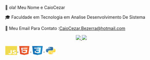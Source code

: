  👦 ola! Meu Nome e CaioCezar
 
 🎓 Faculdade em Tecnologia em Analise Desenvolvimento De Sistema
 
 📧 Meu Email Para Contato :CaioCezar.Bezerra@hotmail.com

<div align="center">
  <a href="https://github.com/CaioCezarBezerra">
  <img height="160em" src="https://github-readme-stats.vercel.app/api?username=CaioCezarBezerra&show_icons=true&theme=tokyonight&include_all_commits=true&count_private=true"/>
  <img height="160em"src="https://github-readme-stats.vercel.app/api/top-langs/?username=CaioCezarBezerra&layout=compact&langs_count=7&theme=tokyonight"/>
</div>
  <div style="display: inline_block"><br>
  <img align="center" alt="Caio-Js" height="30" width="40" src="https://raw.githubusercontent.com/devicons/devicon/master/icons/javascript/javascript-plain.svg">
  <img align="center" alt="Caio-HTML" height="30" width="39" src="https://raw.githubusercontent.com/devicons/devicon/master/icons/html5/html5-original.svg">
  <img align="center" alt="Caio-CSS" height="30" width="40" src="https://raw.githubusercontent.com/devicons/devicon/master/icons/css3/css3-original.svg">
  <img align="center" alt="Caio-Python" height="30" width="40" src="https://raw.githubusercontent.com/devicons/devicon/master/icons/python/python-original.svg">

    
